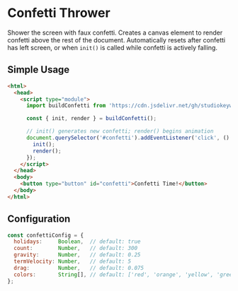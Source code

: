 # Confetti Thrower

Shower the screen with faux confetti. Creates a canvas element to render confetti above the rest of the document. Automatically resets after confetti has left screen, or when `init()` is called while confetti is actively falling.

## Simple Usage

```html
<html>
  <head>
    <script type="module">
      import buildConfetti from 'https://cdn.jsdelivr.net/gh/studiokeywi/play/confetti/index.js';

      const { init, render } = buildConfetti();

      // init() generates new confetti; render() begins animation
      document.querySelector('#confetti').addEventListener('click', () => {
        init();
        render();
      });
    </script>
  </head>
  <body>
    <button type="button" id="confetti">Confetti Time!</button>
  </body>
</html>
```

## Configuration

```js
const confettiConfig = {
  holidays:     Boolean,  // default: true
  count:        Number,   // default: 300
  gravity:      Number,   // default: 0.25
  termVelocity: Number,   // default: 5
  drag:         Number,   // default: 0.075
  colors:       String[], // default: ['red', 'orange', 'yellow', 'green', 'blue', 'purple', 'pink', 'turquoise']
};
```
